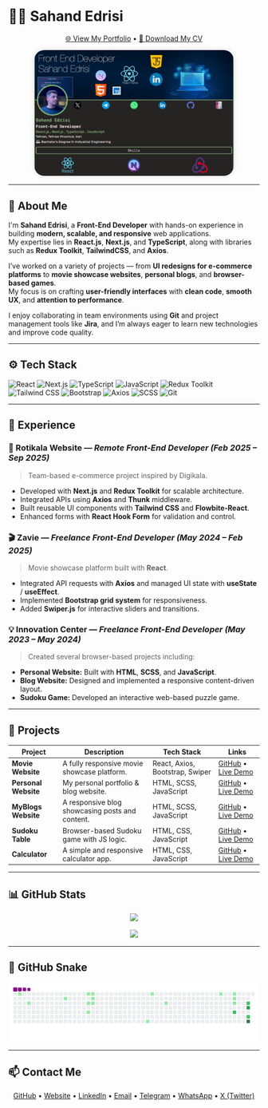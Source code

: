 # 👨‍💻 Sahand Edrisi

<p align="center">
  <a href="https://sahand-edrisi.ir/">🌐 View My Portfolio</a> • 
  <a href="https://sahand-edrisi.ir/CV/Sahand_Edrisi.pdf">📄 Download My CV</a>
</p>

<p align="center">
  <img 
    src="./assets/WebsitePic.png" 
    alt="Header Image" 
    width="400" 
    style="border-radius: 20px; box-shadow: 0 0 10px rgba(0,0,0,0.15);" 
  />
</p>

---

## 🧩 About Me
I'm **Sahand Edrisi**, a **Front-End Developer** with hands-on experience in building **modern, scalable, and responsive** web applications.  
My expertise lies in **React.js**, **Next.js**, and **TypeScript**, along with libraries such as **Redux Toolkit**, **TailwindCSS**, and **Axios**.  

I’ve worked on a variety of projects — from **UI redesigns for e-commerce platforms** to **movie showcase websites**, **personal blogs**, and **browser-based games**.  
My focus is on crafting **user-friendly interfaces** with **clean code**, **smooth UX**, and **attention to performance**.  

I enjoy collaborating in team environments using **Git** and project management tools like **Jira**, and I’m always eager to learn new technologies and improve code quality.

---

## ⚙️ Tech Stack
![React](https://img.shields.io/badge/React-61DAFB?logo=react&logoColor=white)
![Next.js](https://img.shields.io/badge/Next.js-000000?logo=nextdotjs&logoColor=white)
![TypeScript](https://img.shields.io/badge/TypeScript-3178C6?logo=typescript&logoColor=white)
![JavaScript](https://img.shields.io/badge/JavaScript-F7DF1E?logo=javascript&logoColor=black)
![Redux Toolkit](https://img.shields.io/badge/Redux_Toolkit-764ABC?logo=redux&logoColor=white)
![Tailwind CSS](https://img.shields.io/badge/Tailwind_CSS-06B6D4?logo=tailwindcss&logoColor=white)
![Bootstrap](https://img.shields.io/badge/Bootstrap-7952B3?logo=bootstrap&logoColor=white)
![Axios](https://img.shields.io/badge/Axios-5A29E4?logo=axios&logoColor=white)
![SCSS](https://img.shields.io/badge/SCSS-CF649A?logo=sass&logoColor=white)
![Git](https://img.shields.io/badge/Git-F05032?logo=git&logoColor=white)

---

## 💼 Experience

### 🧠 Rotikala Website — *Remote Front-End Developer (Feb 2025 – Sep 2025)*
> Team-based e-commerce project inspired by Digikala.  
- Developed with **Next.js** and **Redux Toolkit** for scalable architecture.  
- Integrated APIs using **Axios** and **Thunk** middleware.  
- Built reusable UI components with **Tailwind CSS** and **Flowbite-React**.  
- Enhanced forms with **React Hook Form** for validation and control.

### 🎬 Zavie — *Freelance Front-End Developer (May 2024 – Feb 2025)*
> Movie showcase platform built with **React**.  
- Integrated API requests with **Axios** and managed UI state with **useState** / **useEffect**.  
- Implemented **Bootstrap grid system** for responsiveness.  
- Added **Swiper.js** for interactive sliders and transitions.

### 💡 Innovation Center — *Freelance Front-End Developer (May 2023 – May 2024)*
> Created several browser-based projects including:
- **Personal Website:** Built with **HTML**, **SCSS**, and **JavaScript**.  
- **Blog Website:** Designed and implemented a responsive content-driven layout.  
- **Sudoku Game:** Developed an interactive web-based puzzle game.  

---

## 🧱 Projects

| Project | Description | Tech Stack | Links |
|----------|--------------|-------------|--------|
| **Movie Website** | A fully responsive movie showcase platform. | React, Axios, Bootstrap, Swiper | [GitHub](https://github.com/Sahand-Edrisi/movie-website) • [Live Demo](https://sahand-edrisi.github.io/movie-website/) |
| **Personal Website** | My personal portfolio & blog website. | HTML, SCSS, JavaScript | [GitHub](https://github.com/Sahand-Edrisi/personal-web-site) • [Live Demo](https://sahand-edrisi.github.io/personal-web-site/) |
| **MyBlogs Website** | A responsive blog showcasing posts and content. | HTML, SCSS, JavaScript | [GitHub](https://github.com/Sahand-Edrisi/myblogs-web-site) • [Live Demo](https://sahand-edrisi.github.io/myblogs-web-site/) |
| **Sudoku Table** | Browser-based Sudoku game with JS logic. | HTML, CSS, JavaScript | [GitHub](https://github.com/Sahand-Edrisi/sudoku-table) • [Live Demo](https://sahand-edrisi.github.io/sudoku-table/) |
| **Calculator** | A simple and responsive calculator app. | HTML, CSS, JavaScript | [GitHub](https://github.com/Sahand-Edrisi/calculator) • [Live Demo](https://sahand-edrisi.github.io/calculator/) |

---

## 📊 GitHub Stats

<p align="center">
  <img src="https://github-readme-stats.vercel.app/api?username=Sahand-Edrisi&show_icons=true&theme=radical" />
</p>

<p align="center">
  <img src="https://github-readme-stats.vercel.app/api/top-langs/?username=Sahand-Edrisi&layout=compact&theme=radical" />
</p>

---

## 🐍 GitHub Snake
<p align="center">
  <img src="./assets/snake.gif" alt="GitHub Snake" />
</p>

---

## 📫 Contact Me
<p align="center">
  <a href="https://github.com/Sahand-Edrisi">GitHub</a> • 
  <a href="https://sahand-edrisi.ir/">Website</a> • 
  <a href="https://www.linkedin.com/in/sahand-edrisi/">LinkedIn</a> • 
  <a href="mailto:sahand.edc@gmail.com">Email</a> • 
  <a href="https://t.me/Sahand_edc">Telegram</a> • 
  <a href="https://wa.me/989195812500">WhatsApp</a> • 
  <a href="https://x.com/sahand_edrisi">X (Twitter)</a>
</p>
